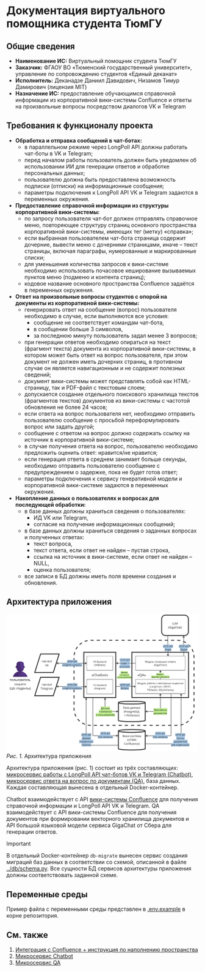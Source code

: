 # Документация виртуального помощника студента ТюмГУ

## Общие сведения
 * **Наименование ИС:** Виртуальный помощник студента ТюмГУ
 * **Заказчик:** ФГАОУ ВО «Тюменский государственный университет», управление по сопровождению студентов «Единый деканат»
 * **Исполнитель:** Деканадзе Даниил Давидович, Низамов Тимур Дамирович (лицензия MIT)
 * **Назначение ИС:** предоставление обучающимся справочной информации из корпоративной вики-системы Confluence и ответы на произвольные вопросы посредством диалогов VK и Telegram

## Требования к функционалу проекта
 * **Обработка и отправка сообщений в чат-ботах:**
   * в параллельном режиме через LongPoll API должны работать чат-боты в VK и Telegram;
   * перед началом работы пользователь должен быть уведомлен об использовании ИИ для генерации ответов и обработке персональных данных;
   * пользователю должна быть предоставлена возможность подписки (отписки) на информационные сообщения;
   * параметры подключения к LongPoll API VK и Telegram задаются в переменных окружения.
 * **Предоставление справочной информации из структуры корпоративной вики-системы:**
   * по запросу пользователя чат-бот должен отправлять справочное меню, повторяющее структуру страниц основного пространства корпоративной вики-системы, имеющих тег (метку) «справка»;
   * если выбранная пользователем чат-бота страница содержит дочерние, вывести меню с дочерними страницами, иначе – текст страницы, включая параграфы, нумерованные и маркированные списки;
   * для уменьшения количества запросов к вики-системе необходимо использовать почасовое кеширование вызываемых пунктов меню (подменю и контента страниц);
   * кодовое название основного пространства Confluence задаётся в переменных окружения.
 * **Ответ на произвольные вопросы студентов с опорой на документы из корпоративной вики-системы:**
   * генерировать ответ на сообщение (вопрос) пользователя необходимо в случае, если выполняются все условия:
     * сообщение не соответствует командам чат-бота,
     * в сообщении больше 3 символов,
     * за последнюю минуту пользователь задал менее 3 вопросов;
   * при генерации ответов необходимо опираться на текст (фрагмент текста) документа из корпоративной вики-системы, в котором может быть ответ на вопрос пользователя, при этом документ не должен иметь дочерних страниц, в противном случае он является навигационным и не содержит полезных сведений;
   * документ вики-системы может представлять собой как HTML-страницу, так и PDF-файл с текстовым слоем;
   * допускается создание отдельного поискового хранилища текстов (фрагментов текстов) документов из вики-системы с частотой обновления не более 24 часов;
   * если ответа на вопрос пользователя нет, необходимо отправить пользователю сообщение с просьбой переформулировать вопрос или задать другой;
   * сообщение с ответом на вопрос должно содержать ссылку на источник в корпоративной вики-системе;
   * в случае получения ответа на вопрос, пользователю необходимо предложить оценить ответ: нравится/не нравится;
   * если генерация ответа в среднем занимает больше секунды, необходимо отправить пользователю сообщение с предупреждением о задержке, пока не будет готов ответ;
   * параметры подключения к сервису генеративной модели и корпоративной вики-системе задаются в переменных окружения.
 * **Накопление данных о пользователях и вопросах для последующей обработки:**
   * в базе данных должны храниться сведения о пользователях:
     * ИД VK или Telegram,
     * согласие на получение информационных сообщений;
   * в базе данных должны храниться сведения о заданных вопросах и полученных ответах:
     * текст вопроса,
     * текст ответа, если ответ не найден – пустая строка,
     * ссылка на источник в вики-системе, если ответ не найден – NULL,
     * оценка пользователя;
   * все записи в БД должны иметь поля времени создания и обновления.

## Архитектура приложения

![Рис. 1. Архитектура приложения](images/architecture.png)
*Рис. 1.* Архитектура приложения

Архитектура приложения (рис. 1) состоит из трёх составляющих: [микросервис работы с LongPoll API чат-ботов VK и Telegram (Chatbot)](chatbot.md), [микросервис ответа на вопрос по документам (QA)](qa.md), база данных. Каждая составляющая вынесена в отдельный Docker-контейнер.

Chatbot взаимодействует с API [вики-системы Confluence](confluence-integration.md) для получения справочной информации и LongPoll API VK и Telegram. QA взаимодействует с API вики-системы Confluence для получения документов при формировании векторного хранилища документов и API большой языковой модели сервиса GigaChat от Сбера для генерации ответов.

> [!IMPORTANT]
> В отдельный Docker-контейнер `db-migrate` вынесен сервис создания миграций баз данных в соответствии со схемой, описанной в файле [../db/schema.py](../db/schema.py). Все сущности БД сервисов архитектуры приложения должны соответствовать заданной схеме.

## Переменные среды
Пример файла с переменными среды представлен в [.env.example](../.env.example) в корне репозитория.

## См. также
1. [Интеграция с Confluence + инструкция по наполнению пространства](confluence-integration.md)
2. [Микросервис Chatbot](chatbot.md)
3. [Микросервис QA](qa.md)
